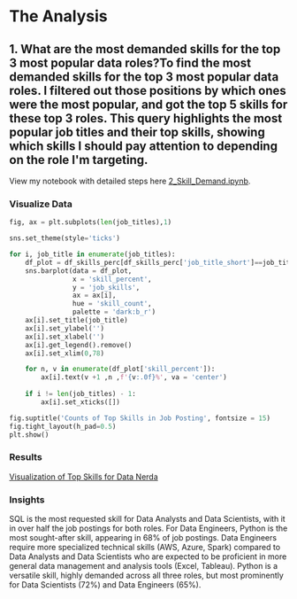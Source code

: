 # The Analysis


## 1. What are the most demanded skills for the top 3 most popular data roles?To find the most demanded skills for the top 3 most popular data roles. I filtered out those positions by which ones were the most popular, and got the top 5 skills for these top 3 roles. This query highlights the most popular job titles and their top skills, showing which skills I should pay attention to depending on the role I'm targeting.

View my notebook with detailed steps here 
[2_Skill_Demand.ipynb](2_Skill_Demand.ipynb).

### Visualize Data

```python
fig, ax = plt.subplots(len(job_titles),1)

sns.set_theme(style='ticks')

for i, job_title in enumerate(job_titles):
    df_plot = df_skills_perc[df_skills_perc['job_title_short']==job_title].head(5)
    sns.barplot(data = df_plot, 
                x = 'skill_percent', 
                y = 'job_skills', 
                ax = ax[i], 
                hue = 'skill_count', 
                palette = 'dark:b_r')
    ax[i].set_title(job_title)
    ax[i].set_ylabel('')
    ax[i].set_xlabel('')
    ax[i].get_legend().remove()
    ax[i].set_xlim(0,78)

    for n, v in enumerate(df_plot['skill_percent']):
        ax[i].text(v +1 ,n ,f'{v:.0f}%', va = 'center') 
    
    if i != len(job_titles) - 1:
        ax[i].set_xticks([])    

fig.suptitle('Counts of Top Skills in Job Posting', fontsize = 15)
fig.tight_layout(h_pad=0.5)
plt.show()
``` 

### Results

[Visualization of Top Skills for Data Nerda](Images\Skill_Demand.png)


### Insights
SQL is the most requested skill for Data Analysts and Data Scientists, with it in over half the job postings for both roles. For Data Engineers, Python is the most sought-after skill, appearing in 68% of job postings.
Data Engineers require more specialized technical skills (AWS, Azure, Spark) compared to Data Analysts and Data Scientists who are expected to be proficient in more general data management and analysis tools (Excel, Tableau).
Python is a versatile skill, highly demanded across all three roles, but most prominently for Data Scientists (72%) and Data Engineers (65%).
